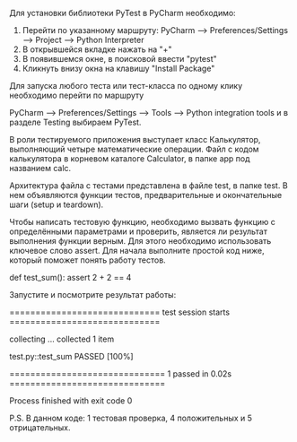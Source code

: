Для установки библиотеки PyTest в PyCharm необходимо:

1. Перейти по указанному маршруту: PyCharm —> Preferences/Settings —> Project —> Python Interpreter
2. В открывшейся вкладке нажать на "+"
3. В появившемся окне, в поисковой ввести "pytest"
4. Кликнуть внизу окна на клавишу "Install Package"

Для запуска любого теста или тест-класса по одному клику необходимо перейти по маршруту

PyCharm —> Preferences/Settings —> Tools —> Python integration tools и в разделе Testing выбираем PyTest.

В роли тестируемого приложения выступает класс Калькулятор, выполняющий четыре математические операции.
Файл с кодом калькулятора в корневом каталоге Calculator, в папке app под названием calc.

Архитектура файла с тестами представлена в файле test, в папке test.
В нем объявляются функции тестов, предварительные и окончательные шаги (setup и teardown).

Чтобы написать тестовую функцию, необходимо вызвать функцию с определёнными параметрами и проверить, 
является ли результат выполнения функции верным. Для этого необходимо использовать ключевое слово assert.
Для начала выполните простой код ниже, который поможет понять работу тестов.

def test_sum():
    assert 2 + 2 == 4

Запустите и посмотрите результат работы:

============================= test session starts =============================

collecting ... collected 1 item

test.py::test_sum PASSED                                                 [100%]

============================== 1 passed in 0.02s ==============================

Process finished with exit code 0

P.S. В данном коде: 1 тестовая проверка, 4 положительных и 5 отрицательных.
